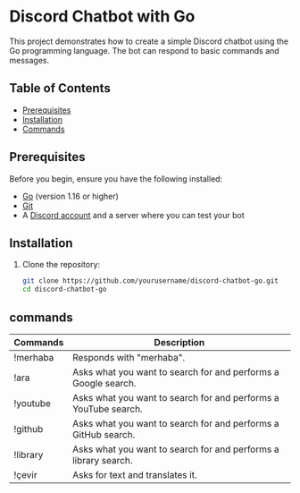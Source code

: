 # Discord Chatbot with Go

This project demonstrates how to create a simple Discord chatbot using the Go programming language. The bot can respond to basic commands and messages.

## Table of Contents

- [Prerequisites](#prerequisites)
- [Installation](#installation)
- [Commands](#commands)

## Prerequisites

Before you begin, ensure you have the following installed:

- [Go](https://golang.org/doc/install) (version 1.16 or higher)
- [Git](https://git-scm.com/downloads)
- A [Discord account](https://discord.com/) and a server where you can test your bot

## Installation

1. Clone the repository:

   ```sh
   git clone https://github.com/yourusername/discord-chatbot-go.git
   cd discord-chatbot-go
## commands
| Commands  | Description  |
|---|---|
| !merhaba  | Responds with "merhaba".  |
| !ara  | Asks what you want to search for and performs a Google search.|
|!youtube   |Asks what you want to search for and performs a YouTube search.   |
|!github   |Asks what you want to search for and performs a GitHub search.   |
|!library   |Asks what you want to search for and performs a library search.   |
|!çevir  |Asks for text and translates it.   |
